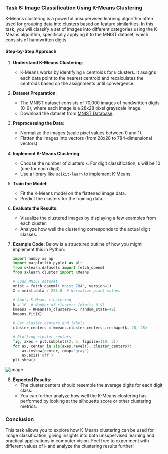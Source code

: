 ### Task 6: Image Classification Using K-Means Clustering

K-Means clustering is a powerful unsupervised learning algorithm often used for grouping data into clusters based on feature similarities. In this task, you will classify a set of images into different categories using the K-Means algorithm, specifically applying it to the MNIST dataset, which consists of handwritten digits.

#### Step-by-Step Approach

1. **Understand K-Means Clustering**: 
   - K-Means works by identifying `k` centroids for `k` clusters. It assigns each data point to the nearest centroid and recalculates the centroids based on the assignments until convergence.
 

2. **Dataset Preparation**:
   - The MNIST dataset consists of 70,000 images of handwritten digits (0-9), where each image is a 28x28 pixel grayscale image.
   - Download the dataset from [MNIST Database](http://yann.lecun.com/exdb/mnist/).

3. **Preprocessing the Data**:
   - Normalize the images (scale pixel values between 0 and 1).
   - Flatten the images into vectors (from 28x28 to 784-dimensional vectors).

4. **Implement K-Means Clustering**:
   - Choose the number of clusters `k`. For digit classification, `k` will be 10 (one for each digit).
   - Use a library like `scikit-learn` to implement K-Means.
   
5. **Train the Model**:
   - Fit the K-Means model on the flattened image data.
   - Predict the clusters for the training data.

6. **Evaluate the Results**:
   - Visualize the clustered images by displaying a few examples from each cluster.
   - Analyze how well the clustering corresponds to the actual digit classes.

7. **Example Code**:
   Below is a structured outline of how you might implement this in Python:

   ```python
   import numpy as np
   import matplotlib.pyplot as plt
   from sklearn.datasets import fetch_openml
   from sklearn.cluster import KMeans

   # Load MNIST dataset
   mnist = fetch_openml('mnist_784', version=1)
   X = mnist.data / 255.0  # Normalize pixel values

   # Apply K-Means clustering
   k = 10  # Number of clusters (digits 0-9)
   kmeans = KMeans(n_clusters=k, random_state=42)
   kmeans.fit(X)

   # Get cluster centers and labels
   cluster_centers = kmeans.cluster_centers_.reshape(k, 28, 28)

   # Plotting cluster centers
   fig, axes = plt.subplots(2, 5, figsize=(10, 5))
   for ax, center in zip(axes.ravel(), cluster_centers):
       ax.imshow(center, cmap='gray')
       ax.axis('off')
   plt.show()
   ```

![image](https://github.com/user-attachments/assets/864dad89-248b-4b51-b53e-76e55625b6ab)


8. **Expected Results**:
   - The cluster centers should resemble the average digits for each digit class.
   - You can further analyze how well the K-Means clustering has performed by looking at the silhouette score or other clustering metrics.


### Conclusion
This task allows you to explore how K-Means clustering can be used for image classification, giving insights into both unsupervised learning and practical applications in computer vision. Feel free to experiment with different values of `k` and analyze the clustering results further!
